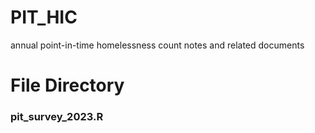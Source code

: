 # PIT_HIC
annual point-in-time homelessness count notes and related documents

# File Directory #
### pit_survey_2023.R ###
